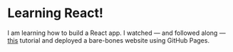 # Learning React!

I am learning how to build a React app. I watched — and followed along — [this](https://www.youtube.com/watch?v=xMNhDf5-hvk&t) tutorial and deployed a bare-bones website using GitHub Pages.